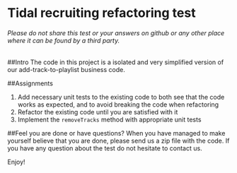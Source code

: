 # Tidal recruiting refactoring test

###### Please do not share this test or your answers on github or any other place where it can be found by a third party. 

##Intro
The code in this project is a isolated and very simplified version of our add-track-to-playlist business code.

##Assignments
1. Add necessary unit tests to the existing code to both see that the code works as expected, and to avoid breaking the code when refactoring
2. Refactor the existing code until you are satisfied with it
3. Implement the `removeTracks` method with appropriate unit tests

##Feel you are done or have questions?
When you have managed to make yourself believe that you are done, please send us a zip file with the code. If you have any question about the test do not hesitate to contact us.

Enjoy!
